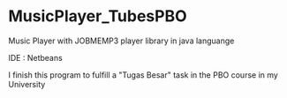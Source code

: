 # MusicPlayer_TubesPBO
Music Player with JOBMEMP3 player library in java languange

IDE : Netbeans

I finish this program to fulfill a "Tugas Besar" task in the PBO course in my University
